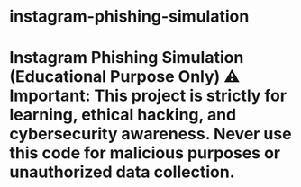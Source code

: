 # instagram-phishing-simulation
# Instagram Phishing Simulation (Educational Purpose Only)    ⚠️ **Important:** This project is strictly for learning, ethical hacking, and cybersecurity awareness. Never use this code for malicious purposes or unauthorized data collection.
